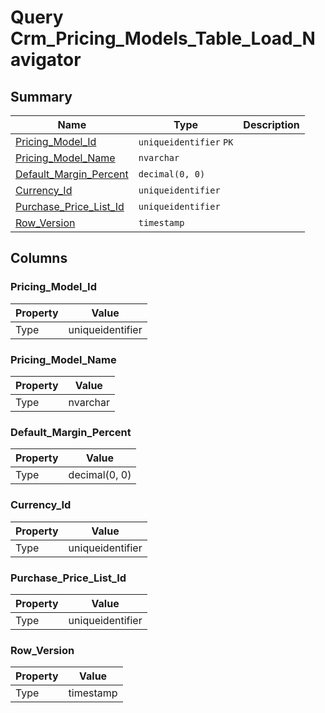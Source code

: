 # Query Crm_Pricing_Models_Table_Load_Navigator


## Summary

| Name | Type | Description |
| - | - | --- |
|[Pricing_Model_Id](#pricing_model_id)|`uniqueidentifier` `PK`||
|[Pricing_Model_Name](#pricing_model_name)|`nvarchar` ||
|[Default_Margin_Percent](#default_margin_percent)|`decimal(0, 0)` ||
|[Currency_Id](#currency_id)|`uniqueidentifier` ||
|[Purchase_Price_List_Id](#purchase_price_list_id)|`uniqueidentifier` ||
|[Row_Version](#row_version)|`timestamp` ||

## Columns

### Pricing_Model_Id

| Property | Value |
| - | - |
|Type|uniqueidentifier|

### Pricing_Model_Name

| Property | Value |
| - | - |
|Type|nvarchar|

### Default_Margin_Percent

| Property | Value |
| - | - |
|Type|decimal(0, 0)|

### Currency_Id

| Property | Value |
| - | - |
|Type|uniqueidentifier|

### Purchase_Price_List_Id

| Property | Value |
| - | - |
|Type|uniqueidentifier|

### Row_Version

| Property | Value |
| - | - |
|Type|timestamp|



